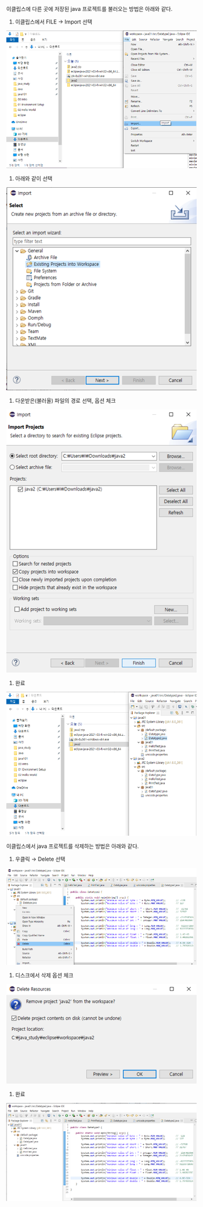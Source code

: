 이클립스에 다른 곳에 저장된 java 프로젝트를 불러오는 방법은 아래와 같다.

1. 이클립스에서 FILE → Import 선택

![Untitled](img%20f49e34c8d70448d1bb3943eb6fbb8310/Untitled.png)

1. 아래와 같이 선택

![Untitled](img%20f49e34c8d70448d1bb3943eb6fbb8310/Untitled%201.png)

1. 다운받은(불러올) 파일의 경로 선택, 옵션 체크

![Untitled](img%20f49e34c8d70448d1bb3943eb6fbb8310/Untitled%202.png)

1. 완료

![Untitled](img%20f49e34c8d70448d1bb3943eb6fbb8310/Untitled%203.png)

이클립스에서 java 프로젝트를 삭제하는 방법은 아래와 같다.

1. 우클릭 → Delete 선택

![Untitled](img%20f49e34c8d70448d1bb3943eb6fbb8310/Untitled%204.png)

1. 디스크에서 삭제 옵션 체크

![Untitled](img%20f49e34c8d70448d1bb3943eb6fbb8310/Untitled%205.png)

1. 완료

![Untitled](img%20f49e34c8d70448d1bb3943eb6fbb8310/Untitled%206.png)
